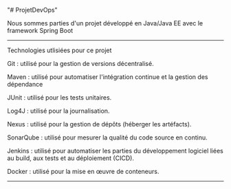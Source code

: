 "# ProjetDevOps" 

Nous sommes parties d'un projet développé en Java/Java EE avec le framework Spring Boot
*************************************************************************************************************************************************************************
Technologies utlisiées pour ce projet

Git :  utilisé pour la gestion de versions décentralisé.

Maven : utilisé pour automatiser l'intégration continue et la gestion des dépendance

JUnit : utilisé pour les tests unitaires.

Log4J : utilisé pour la journalisation.

Nexus : utilisé pour la gestion de dépôts (héberger les artéfacts).

SonarQube : utilisé pour mesurer la qualité du code source en continu.

Jenkins : utilisé pour automatiser les parties du développement logiciel liées au build, aux tests et au déploiement (CICD).

Docker : utilisé pour la mise en œuvre de conteneurs.

*************************************************************************************************************************************************************************

